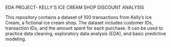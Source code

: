 EDA PROJECT- KELLY'S ICE CREAM SHOP DISCOUNT ANALYSIS


This repository contains a dataset of 100 transactions from Kelly’s Ice Cream, a fictional ice cream shop. The dataset includes customer IDs, transaction IDs, and the amount spent for each purchase.
It can be used to practice data cleaning, exploratory data analysis (EDA), and basic predictive modeling.

